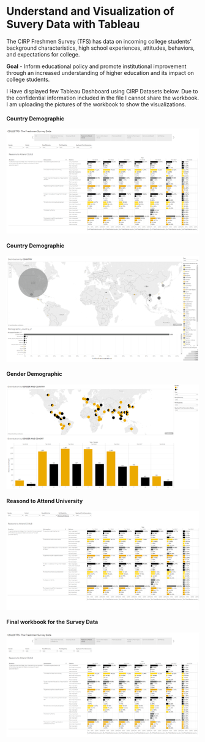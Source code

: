# Understand and Visualization of Suvery Data with Tableau

 The CIRP Freshmen Survey (TFS) has data on incoming college students’ background characteristics, high school experiences, attitudes, behaviors, and expectations for college.
 
 <b>Goal</b> - Inform educational policy and promote institutional improvement through an increased understanding of higher education and its impact on college students.
 
 I Have displayed few Tableau Dashboard using CIRP Datasets below. Due to the confidential information included in the file I cannot share the workbook.
 <br>I am uploading the pictures of the workbook to show the visualizations.

#### Country Demographic
 
 ![Applicant Demographic](./Tableau%20Visuals/Final_Freshman_survey_workbook.png)
 
 
#### Country Demographic
 
 ![Counrty Demo](./Tableau%20Visuals/Country_Demographic.png)
 
 
 #### Gender Demographic
 
 ![Gender and Counrty](./Tableau%20Visuals/Gender_demographic.png)


 #### Reasond to Attend University
 
 ![Reason to attend universtiy](./Tableau%20Visuals/Reason_to_attend_university.png)

 #### Final workbook for the Survey Data
 
 ![Survey Data workbook](./Tableau%20Visuals/Final_Freshman_survey_workbook.png)

